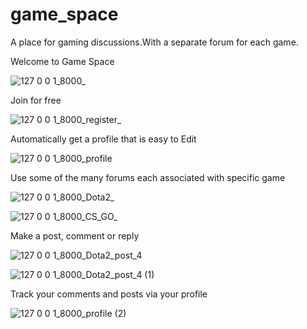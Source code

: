 # game_space

A place for gaming discussions.With a separate forum for each game.


Welcome to Game Space

![127 0 0 1_8000_](https://user-images.githubusercontent.com/95933946/159117829-af45f47e-fc29-45b5-b071-05c64b5e7c18.png)


Join for free

![127 0 0 1_8000_register_](https://user-images.githubusercontent.com/95933946/159117912-61d4eca8-5ad5-4436-9deb-1e8a09a1af63.png)

Automatically get a profile that is easy to Edit

![127 0 0 1_8000_profile](https://user-images.githubusercontent.com/95933946/159117941-adb1d70a-4598-4aa7-bbce-fcbef5623f4b.png)

Use some of the many forums each associated with specific game

![127 0 0 1_8000_Dota2_](https://user-images.githubusercontent.com/95933946/159118043-937bea30-840c-47cd-bbfd-a40e3f2237dd.png)

![127 0 0 1_8000_CS_GO_](https://user-images.githubusercontent.com/95933946/159118057-0cb9c339-ad54-4c52-ae15-c941d7753f7e.png)

Make a post, comment or reply 

![127 0 0 1_8000_Dota2_post_4](https://user-images.githubusercontent.com/95933946/159118215-22925e63-de2f-4132-b9f9-563f9e85a9da.png)

![127 0 0 1_8000_Dota2_post_4 (1)](https://user-images.githubusercontent.com/95933946/159118226-472442bb-6dad-4bd8-a200-8557353f1fff.png)

Track your comments and posts via your profile

![127 0 0 1_8000_profile (2)](https://user-images.githubusercontent.com/95933946/159118392-02b6bcab-ff4d-4eb8-be94-9576ed0067aa.png)
